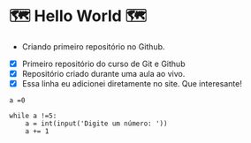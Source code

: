 # 🗺️ Hello World 🗺️

* Criando primeiro repositório no Github. 

- [x] Primeiro repositório do curso de Git e Github
- [x] Repositório criado durante uma aula ao vivo.
- [x] Essa linha eu adicionei diretamente no site. Que interesante!

```
a =0

while a !=5:
    a = int(input('Digite um número: '))
    a += 1
``` 
